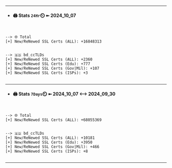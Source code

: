 

---
- #### 🖨️ **Stats** `24Hr`⏲️ ➼ 2024_10_07
```console


--> 🌐 Total
[+] New/ReNewed SSL Certs (ALL): +16848313


--> 🇧🇩 bd_ccTLDs
[+] New/ReNewed SSL Certs (ALL): +2360
[+] New/ReNewed SSL Certs (Edu): +777
[+] New/ReNewed SSL Certs (Gov|Mil): +107
[+] New/ReNewed SSL Certs (ISPs): +3


```

---
- #### 🖨️ **Stats** `7Days`⏲️ ➼ 2024_10_07 <--> 2024_09_30
```console


--> 🌐 Total
[+] New/ReNewed SSL Certs (ALL): +68055369


--> 🇧🇩 bd_ccTLDs
[+] New/ReNewed SSL Certs (ALL): +10181
[+] New/ReNewed SSL Certs (Edu): +3950
[+] New/ReNewed SSL Certs (Gov|Mil): +466
[+] New/ReNewed SSL Certs (ISPs): +8


```

---

